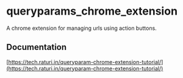 # queryparams_chrome_extension
A chrome extension for managing urls using action buttons.

## Documentation
[https://tech.raturi.in/queryparam-chrome-extension-tutorial/](https://tech.raturi.in/queryparam-chrome-extension-tutorial/)
